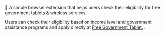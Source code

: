 🚀 A simple browser extension that helps users check their eligibility for free government tablets & wireless services.

Users can check their eligibility based on income level and government assistance programs and apply directly at [Free Government Tablet.](https://govtabletwireless.com/) .
